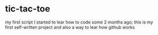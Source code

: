 # tic-tac-toe
my first script
I started to lear how to code some 2 months ago; this is my first self-written project and also a way to lear how github works
